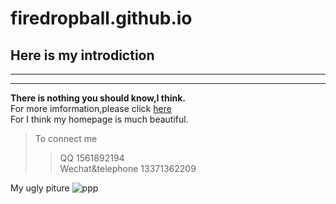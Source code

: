 # firedropball.github.io
## Here is my introdiction
******  
****
**There is nothing you should know,I think.**  
For more imformation,please click [here](https://firedropball.github.io)  
For I think my homepage is much beautiful.  
>To connect me  
>>QQ 1561892194  
>>Wechat&telephone 13371362209  
  
  My ugly piture
![ppp](http://firedropball.github.io/a20180920193521.jpg)
